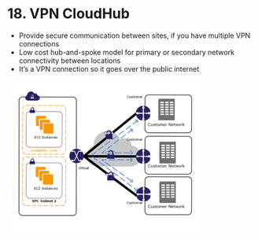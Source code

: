 # 18. VPN CloudHub

- Provide secure communication between sites, if you have multiple VPN connections
- Low cost hub-and-spoke model for primary or secondary network connectivity between locations
- It’s a VPN connection so it goes over the public internet

![18%20VPN%20CloudHub/Untitled.png](18%20VPN%20CloudHub/Untitled.png)